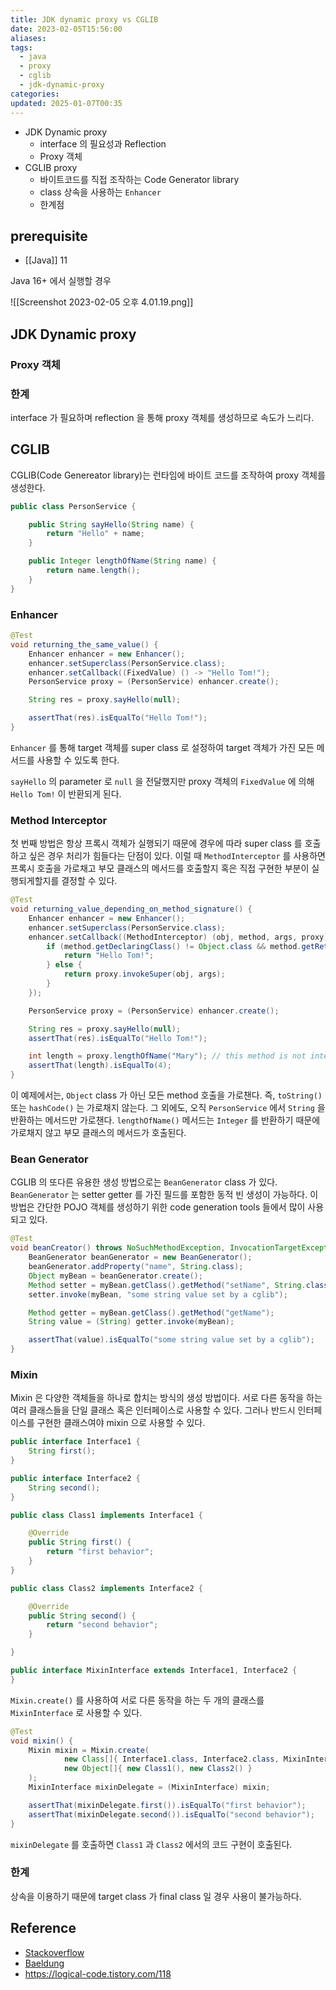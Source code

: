 ```yaml
---
title: JDK dynamic proxy vs CGLIB
date: 2023-02-05T15:56:00
aliases: 
tags:
  - java
  - proxy
  - cglib
  - jdk-dynamic-proxy
categories: 
updated: 2025-01-07T00:35
---
```


- JDK Dynamic proxy
	- interface 의 필요성과 Reflection
	- Proxy 객체
- CGLIB proxy
	- 바이트코드를 직접 조작하는 Code Generator library
	- class 상속을 사용하는 `Enhancer`
	- 한계점

## prerequisite

- [[Java]] 11

Java 16+ 에서 실행할 경우

![[Screenshot 2023-02-05 오후 4.01.19.png]]

## JDK Dynamic proxy

### Proxy 객체

### 한계

interface 가 필요하며 reflection 을 통해 proxy 객체를 생성하므로 속도가 느리다.

## CGLIB

CGLIB(Code Genereator library)는 런타임에 바이트 코드를 조작하여 proxy 객체를 생성한다.

```java
public class PersonService {

    public String sayHello(String name) {
        return "Hello" + name;
    }

    public Integer lengthOfName(String name) {
        return name.length();
    }  
}
```

### Enhancer

```java
@Test
void returning_the_same_value() {
	Enhancer enhancer = new Enhancer();
	enhancer.setSuperclass(PersonService.class);
	enhancer.setCallback((FixedValue) () -> "Hello Tom!");
	PersonService proxy = (PersonService) enhancer.create();

	String res = proxy.sayHello(null);

	assertThat(res).isEqualTo("Hello Tom!");
}
```

`Enhancer` 를 통해 target 객체를 super class 로 설정하여 target 객체가 가진 모든 메서드를 사용할 수 있도록 한다.

`sayHello` 의 parameter 로 `null` 을 전달했지만 proxy 객체의 `FixedValue` 에 의해 `Hello Tom!` 이 반환되게 된다.

### Method Interceptor

첫 번째 방법은 항상 프록시 객체가 실행되기 때문에 경우에 따라 super class 를 호출하고 싶은 경우 처리가 힘들다는 단점이 있다. 이럴 때 `MethodInterceptor` 를 사용하면 프록시 호출을 가로채고 부모 클래스의 메서드를 호출할지 혹은 직접 구현한 부분이 실행되게할지를 결정할 수 있다.

```java
@Test
void returning_value_depending_on_method_signature() {
	Enhancer enhancer = new Enhancer();
	enhancer.setSuperclass(PersonService.class);
	enhancer.setCallback((MethodInterceptor) (obj, method, args, proxy) -> {
		if (method.getDeclaringClass() != Object.class && method.getReturnType() == String.class) {
			return "Hello Tom!";
		} else {
			return proxy.invokeSuper(obj, args);
		}
	});

	PersonService proxy = (PersonService) enhancer.create();

	String res = proxy.sayHello(null);
	assertThat(res).isEqualTo("Hello Tom!");

	int length = proxy.lengthOfName("Mary"); // this method is not intercepted because it returns an int
	assertThat(length).isEqualTo(4);
}
```

이 예제에서는, `Object` class 가 아닌 모든 method 호출을 가로챈다. 즉, `toString()` 또는 `hashCode()` 는 가로채지 않는다. 그 외에도, 오직 `PersonService` 에서 `String` 을 반환하는 메서드만 가로챈다. `lengthOfName()` 메서드는 `Integer` 를 반환하기 때문에 가로채지 않고 부모 클래스의 메서드가 호출된다.

### Bean Generator

CGLIB 의 또다른 유용한 생성 방법으로는 `BeanGenerator` class 가 있다. `BeanGenerator` 는 setter getter 를 가진 필드를 포함한 동적 빈 생성이 가능하다. 이 방법은 간단한 POJO 객체를 생성하기 위한 code generation tools 들에서 많이 사용되고 있다.

```java
@Test
void beanCreator() throws NoSuchMethodException, InvocationTargetException, IllegalAccessException {
	BeanGenerator beanGenerator = new BeanGenerator();
	beanGenerator.addProperty("name", String.class);
	Object myBean = beanGenerator.create();
	Method setter = myBean.getClass().getMethod("setName", String.class);
	setter.invoke(myBean, "some string value set by a cglib");

	Method getter = myBean.getClass().getMethod("getName");
	String value = (String) getter.invoke(myBean);

	assertThat(value).isEqualTo("some string value set by a cglib");
}
```

### Mixin

Mixin 은 다양한 객체들을 하나로 합치는 방식의 생성 방법이다. 서로 다른 동작을 하는 여러 클래스들을 단일 클래스 혹은 인터페이스로 사용할 수 있다. 그러나 반드시 인터페이스를 구현한 클래스여야 mixin 으로 사용할 수 있다.

```java
public interface Interface1 {
    String first();
}

public interface Interface2 {
    String second();
}

public class Class1 implements Interface1 {

    @Override
    public String first() {
        return "first behavior";
    }
}

public class Class2 implements Interface2 {

    @Override
    public String second() {
        return "second behavior";
    }

}

public interface MixinInterface extends Interface1, Interface2 {
}
 ```

`Mixin.create()` 를 사용하여 서로 다른 동작을 하는 두 개의 클래스를 `MixinInterface` 로 사용할 수 있다.

```java
@Test
void mixin() {
	Mixin mixin = Mixin.create(
			new Class[]{ Interface1.class, Interface2.class, MixinInterface.class },
			new Object[]{ new Class1(), new Class2() }
	);
	MixinInterface mixinDelegate = (MixinInterface) mixin;

	assertThat(mixinDelegate.first()).isEqualTo("first behavior");
	assertThat(mixinDelegate.second()).isEqualTo("second behavior");
}
 ```

`mixinDelegate` 를 호출하면 `Class1` 과 `Class2` 에서의 코드 구현이 호출된다.

### 한계

상속을 이용하기 때문에 target class 가 final class 일 경우 사용이 불가능하다.

## Reference

- [Stackoverflow](https://stackoverflow.com/questions/66974846/java-lang-exceptionininitializererror-with-java-16-j-l-classformaterror-access)
- [Baeldung](https://www.baeldung.com/cglib)
- https://logical-code.tistory.com/118
